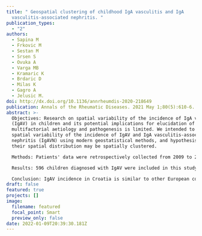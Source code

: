 ```yaml
---
title: " Geospatial clustering of childhood IgA vasculitis and IgA
  vasculitis-associated nephritis. "
publication_types:
  - "2"
authors:
  - Sapina M
  - Frkovic M
  - Sestan M
  - Srsen S
  - Ovuka A
  - Varga MB
  - Kramaric K
  - Brdaric D
  - Milas K
  - Gagro A
  - Jelusic M.
doi: http://dx.doi.org/10.1136/annrheumdis-2020-218649
publication: Annals of the Rheumatic Diseases. 2021 May 1;80(5):610-6.
abstract: >-
  Objectives: Research on spatial variability of the incidence of IgA vasculitis
  (IgAV) in children and its potential implications for elucidation of the
  multifactorial aetiology and pathogenesis is limited. We intended to observe
  spatial variability of the incidence of IgAV and IgA vasculitis-associated
  nephritis (IgAVN) using modern geostatistical methods, and hypothesised that
  their spatial distribution may be spatially clustered.

  Methods: Patients' data were retrospectively collected from 2009 to 2019 in five Croatian University Hospital Centres for paediatric rheumatology, and census data were used to calculate the incidence of IgAV. Using spatial empirical Bayesian smoothing, local Morans’ I and local indicator of spatial autocorrelation (LISA), we performed spatial statistical analysis.

  Results: 596 children diagnosed with IgAV were included in this study, of which 313 (52.52%) were male. The average annual incidence proportion was estimated to be 6.79 per 100 000 children, and the prevalence of IgAVN was 19.6%. Existence of spatial autocorrelation was observed in both IgAV and IgAVN; however, clustering distribution differed. While IgAV showed clustering in Mediterranean and west continental part around cities, IgAVN was clustered in the northern Mediterranean and eastern continental part, where a linear cluster following the Drava and Danube river was observed.

  Conclusion: IgAV incidence in Croatia is similar to other European countries. Spatial statistical analysis showed a non-random distribution of IgAV and IgAVN. Although aetiological associations cannot be inferred, spatial analytical techniques may help in investigating and generating new hypotheses in non-communicable diseases considering possible environmental risk factors and identification of potential genetic or epigenetic diversity.
draft: false
featured: true
projects: []
image:
  filename: featured
  focal_point: Smart
  preview_only: false
date: 2022-01-09T20:39:30.181Z
---
```

